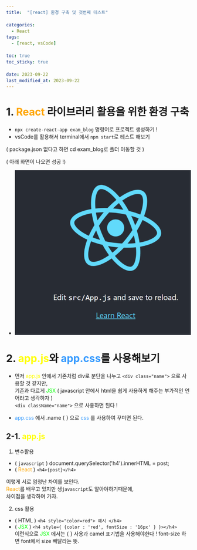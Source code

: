 ```yaml
---
title:  "[react] 환경 구축 및 첫번째 테스트" 

categories:
  - React
tags:
  - [react, vsCode]

toc: true
toc_sticky: true

date: 2023-09-22
last_modified_at: 2023-09-22
---
```


# 1. <span style="color:orange">React</span> 라이브러리 활용을 위한 환경 구축

- `npx create-react-app exam_blog` 명령어로 프로젝트 생성하기 !
- vsCode를 활용해서 terminal에서 `npm start`로 테스트 해보기 <br>

( package.json 없다고 하면 cd exam_blog로 폴더 이동할 것 ) <br>

( 아래 화면이 나오면 성공 !) <br>

- ![리액트 시작 화면](../../images/리액트_시작_화면.png)

# 2. <span style="color:yellow">app.js</span>와 <span style="color:#3399FF">app.css</span>를 사용해보기
- 먼저 <span style="color:yellow"> app.js </span> 안에서 기존처럼 div로 분단을 나누고 `<div class="name">` 으로 사용할 것 같지만, <br>
기존과 다르게 <span style="color:#00FF00"> JSX </span> ( javascript 안에서 html을 쉽게 사용하게 해주는 부가적인 언어라고 생각하자 ) <br>
`<div className="name">` 으로 사용하면 된다 !

- <span style="color:#3399FF"> app.css </span> 에서 .name { } 으로 <span style="color:#3399FF"> css </span>를 사용하여 꾸미면 된다.

## 2-1. <span style="color:yellow">app.js</span>

1. 변수활용
-  ( `javascript` ) document.querySelector('h4').innerHTML = post;
-  ( <span style="color:orange">React</span> ) ` <h4>{post}</h4> ` <br>

이렇게 서로 엄청난 차이를 보인다. <br>
<span style="color:orange">React</span>를 배우고 있지만 생`javascript`도 알아야하기때문에, <br>
차이점을 생각하며 가자.

2. css 활용
- ( HTML ) `<h4 style="color=red"> 예시 </h4>`
- ( <span style="color:#00FF00"> JSX </span> ) `<h4 style={ {color : 'red', fontSize : '16px' } }></h4>` <br>
이런식으로 <span style="color:#00FF00"> JSX </span>에서는 { } 사용과 camel 표기법을 사용해야한다 ! font-size 하면 font에서 size 빼달라는 뜻.



